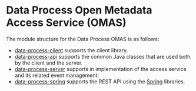 <!-- SPDX-License-Identifier: CC-BY-4.0 -->
<!-- Copyright Contributors to the ODPi Egeria project. -->

# Data Process Open Metadata Access Service (OMAS)



The module structure for the Data Process OMAS is as follows:

* [data-process-client](data-process-client) supports the client library.
* [data-process-api](data-process-api) supports the common Java classes that are used both by the client and the server.
* [data-process-server](data-process-server) supports in implementation of the access service and its related event management.
* [data-process-spring](data-process-spring) supports the REST API using the [Spring](../../../developer-resources/Spring.md) libraries.
